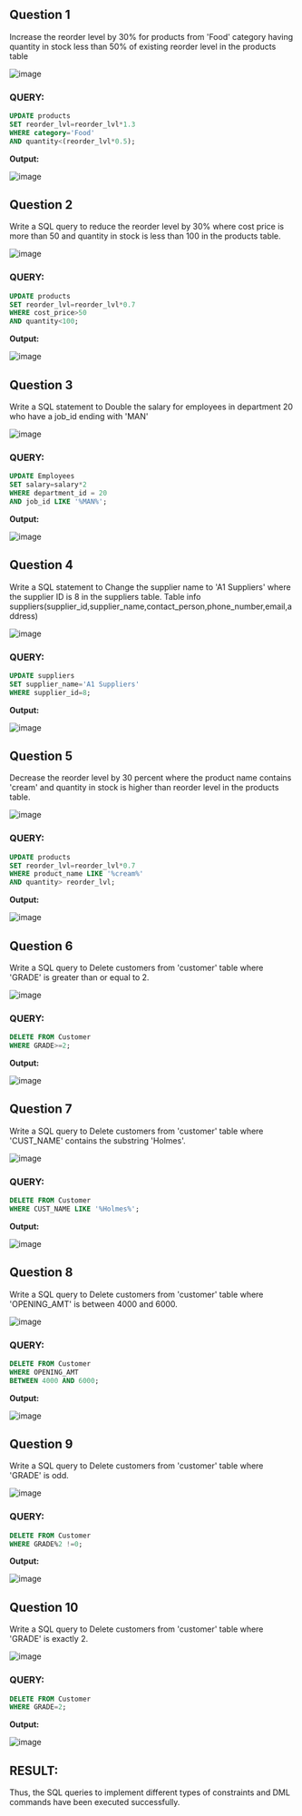 Question 1
---
Increase the reorder level by 30% for products from 'Food' category having quantity in stock less than 50% of existing reorder level in the products table

![image](https://github.com/user-attachments/assets/d6808661-aec8-4bea-9770-f735352c57a3)

### QUERY:
```sql
UPDATE products
SET reorder_lvl=reorder_lvl*1.3
WHERE category='Food'
AND quantity<(reorder_lvl*0.5);
```
**Output:**

![image](https://github.com/user-attachments/assets/27042f9c-9b4d-48b4-9cb4-7895e2f7e7b0)

**Question 2**
---
Write a SQL query to reduce the reorder level by 30% where cost price is more than 50 and quantity in stock is less than 100 in the products table.

![image](https://github.com/user-attachments/assets/d5c32f3f-5fdd-4b48-8532-d341a7a0c922)

### QUERY:
```sql
UPDATE products
SET reorder_lvl=reorder_lvl*0.7
WHERE cost_price>50
AND quantity<100;
```
**Output:**

![image](https://github.com/user-attachments/assets/eff30eb5-026c-4c1d-b4bf-7229274fb916)

**Question 3**
---
Write a SQL statement to Double the salary for employees in department 20 who have a job_id ending with 'MAN'

![image](https://github.com/user-attachments/assets/19a4f90b-02e8-424b-9f0e-4aea113b78b1)

### QUERY:
```sql
UPDATE Employees
SET salary=salary*2
WHERE department_id = 20
AND job_id LIKE '%MAN%';
```
**Output:**

![image](https://github.com/user-attachments/assets/83db1717-75ad-4f6e-954a-c190e8bcd750)

**Question 4**
---
Write a SQL statement to Change the supplier name to 'A1 Suppliers' where the supplier ID is 8 in the suppliers table.
Table info
suppliers(supplier_id,supplier_name,contact_person,phone_number,email,address)

![image](https://github.com/user-attachments/assets/f73c3402-e38a-4006-b88d-374f62afbdf5)

### QUERY:
```sql
UPDATE suppliers
SET supplier_name='A1 Suppliers'
WHERE supplier_id=8;
```
**Output:**

![image](https://github.com/user-attachments/assets/aef9d172-1c31-47be-a469-275ac14dd908)

**Question 5**
---
Decrease the reorder level by 30 percent where the product name contains 'cream' and quantity in stock is higher than reorder level in the products table.

![image](https://github.com/user-attachments/assets/87c5babd-df6a-4f9b-b62a-4cefa0eab06c)

### QUERY:
```sql
UPDATE products
SET reorder_lvl=reorder_lvl*0.7
WHERE product_name LIKE '%cream%'
AND quantity> reorder_lvl;
```
**Output:**

![image](https://github.com/user-attachments/assets/d70e8337-58e5-4c1e-b169-24de74c6eb49)

**Question 6**
---
Write a SQL query to Delete customers from 'customer' table where 'GRADE' is greater than or equal to 2.

![image](https://github.com/user-attachments/assets/8f6a6974-a537-403e-b5b0-e7aba36ac36e)

### QUERY:
```sql
DELETE FROM Customer
WHERE GRADE>=2;
```
**Output:**

![image](https://github.com/user-attachments/assets/d573d023-dfed-429d-89ab-4cee6ca9fc0d)

**Question 7**
---
Write a SQL query to Delete customers from 'customer' table where 'CUST_NAME' contains the substring 'Holmes'.

![image](https://github.com/user-attachments/assets/6b01804f-61cd-44ad-9fc8-3147e5356565)

### QUERY:
```sql
DELETE FROM Customer
WHERE CUST_NAME LIKE '%Holmes%';
```
**Output:**

![image](https://github.com/user-attachments/assets/c107cc22-9bf2-4a1d-ab53-3bc9aacae66f)

**Question 8**
---
Write a SQL query to Delete customers from 'customer' table where 'OPENING_AMT' is between 4000 and 6000.

![image](https://github.com/user-attachments/assets/c1d8810e-1435-4f20-8457-9800ff5aae71)

### QUERY:
```sql
DELETE FROM Customer
WHERE OPENING_AMT
BETWEEN 4000 AND 6000;
```
**Output:**

![image](https://github.com/user-attachments/assets/ae244e57-7af4-412b-a7c5-de69bbaaa648)

**Question 9**
---
Write a SQL query to Delete customers from 'customer' table where 'GRADE' is odd.

![image](https://github.com/user-attachments/assets/e95c188c-b75b-42a2-9085-c93ba14068db)

### QUERY:
```sql
DELETE FROM Customer
WHERE GRADE%2 !=0;
```
**Output:**

![image](https://github.com/user-attachments/assets/e425d740-c01f-48ea-855a-9fc94693d4fb)

**Question 10**
---
Write a SQL query to Delete customers from 'customer' table where 'GRADE' is exactly 2.

![image](https://github.com/user-attachments/assets/7078a74c-6db8-42bd-9d95-f5d30913575b)

### QUERY:
```sql
DELETE FROM Customer
WHERE GRADE=2;
```
**Output:**

![image](https://github.com/user-attachments/assets/394b6599-2392-4e16-88df-6d6138c7e187)

## RESULT:
Thus, the SQL queries to implement different types of constraints and DML commands have been executed successfully.
